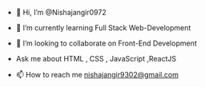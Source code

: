 - 👋 Hi, I’m @Nishajangir0972

- 🌱 I’m currently learning Full Stack Web-Development
- 💞️ I’m looking to collaborate on Front-End Development
-    Ask me about HTML , CSS , JavaScript ,ReactJS
- 📫 How to reach me nishajangir9302@gmail.com

<!---
Nishajangir0972/Nishajangir0972 is a ✨ special ✨ repository because its `README.md` (this file) appears on your GitHub profile.
You can click the Preview link to take a look at your changes.
--->

